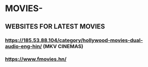 # MOVIES-
## WEBSITES FOR LATEST MOVIES

### https://185.53.88.104/category/hollywood-movies-dual-audio-eng-hin/  (MKV CINEMAS)
### https://www.fmovies.hn/
